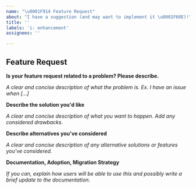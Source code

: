```yaml
---
name: "\u0001F914 Feature Request"
about: "I have a suggestion (and may want to implement it \u0001F60E)!"
title: ''
labels: 'i: enhancement'
assignees: ''

---
```


## Feature Request

**Is your feature request related to a problem? Please describe.**

*A clear and concise description of what the problem is. Ex. I have an issue when [...]*

**Describe the solution you'd like**

*A clear and concise description of what you want to happen. Add any considered drawbacks.*

**Describe alternatives you've considered**

*A clear and concise description of any alternative solutions or features you've considered.*

**Documentation, Adoption, Migration Strategy**

*If you can, explain how users will be able to use this and possibly write a brief update to the documentation.*
